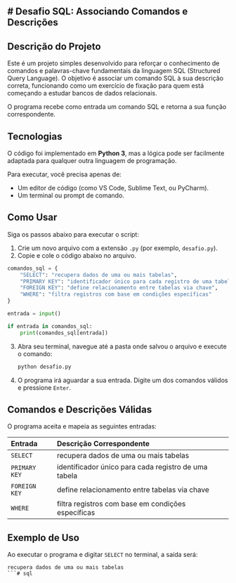 
<h2> # Desafio SQL: Associando Comandos e Descrições </h2>

## Descrição do Projeto

Este é um projeto simples desenvolvido para reforçar o conhecimento de comandos e palavras-chave fundamentais da linguagem SQL (Structured Query Language). O objetivo é associar um comando SQL à sua descrição correta, funcionando como um exercício de fixação para quem está começando a estudar bancos de dados relacionais.

O programa recebe como entrada um comando SQL e retorna a sua função correspondente.

## Tecnologias

O código foi implementado em **Python 3**, mas a lógica pode ser facilmente adaptada para qualquer outra linguagem de programação.

Para executar, você precisa apenas de:

  - Um editor de código (como VS Code, Sublime Text, ou PyCharm).
  - Um terminal ou prompt de comando.

## Como Usar

Siga os passos abaixo para executar o script:

1.  Crie um novo arquivo com a extensão `.py` (por exemplo, `desafio.py`).
2.  Copie e cole o código abaixo no arquivo.

<!-- end list -->

```python
comandos_sql = {
    "SELECT": "recupera dados de uma ou mais tabelas",
    "PRIMARY KEY": "identificador único para cada registro de uma tabela",
    "FOREIGN KEY": "define relacionamento entre tabelas via chave",
    "WHERE": "filtra registros com base em condições específicas"
}

entrada = input()

if entrada in comandos_sql:
    print(comandos_sql[entrada])
```

3.  Abra seu terminal, navegue até a pasta onde salvou o arquivo e execute o comando:

    ```bash
    python desafio.py
    ```

4.  O programa irá aguardar a sua entrada. Digite um dos comandos válidos e pressione `Enter`.

## Comandos e Descrições Válidas

O programa aceita e mapeia as seguintes entradas:

| Entrada | Descrição Correspondente |
| :--- | :--- |
| `SELECT` | recupera dados de uma ou mais tabelas |
| `PRIMARY KEY` | identificador único para cada registro de uma tabela |
| `FOREIGN KEY` | define relacionamento entre tabelas via chave |
| `WHERE` | filtra registros com base em condições específicas |

## Exemplo de Uso

Ao executar o programa e digitar `SELECT` no terminal, a saída será:

```
recupera dados de uma ou mais tabelas
```# sql
